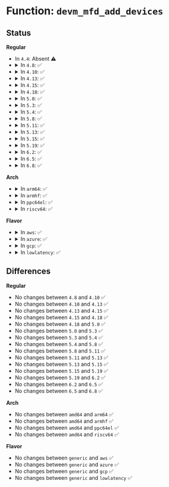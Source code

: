 # Function: <code>devm_mfd_add_devices</code>

## Status
<b>Regular</b>
<ul>
<li>
In <code>4.4</code>: Absent ⚠️
</li>
<li>
<details>
<summary>In <code>4.8</code>: ✅</summary>

```c
int devm_mfd_add_devices(struct device *dev, int id, const struct mfd_cell *cells, int n_devs, struct resource *mem_base, int irq_base, struct irq_domain *domain);
```

**Collision:** Unique Global

**Inline:** No

**Transformation:** False

**Instances:**

```
In drivers/mfd/mfd-core.c (ffffffff815e01b0)
Location: drivers/mfd/mfd-core.c:349
Inline: False
Direct callers:
  - drivers/mfd/wm8400-core.c:wm8400_register_codec
  - drivers/mfd/tps65910.c:tps65910_i2c_probe
  - drivers/mfd/rc5t583.c:rc5t583_i2c_probe
  - drivers/mfd/sec-core.c:sec_pmic_probe
  - drivers/mfd/as3711.c:as3711_i2c_probe
```
**Symbols:**

```
ffffffff815e01b0-ffffffff815e0258: devm_mfd_add_devices (STB_GLOBAL)
```
</details>
</li>
<li>
<details>
<summary>In <code>4.10</code>: ✅</summary>

```c
int devm_mfd_add_devices(struct device *dev, int id, const struct mfd_cell *cells, int n_devs, struct resource *mem_base, int irq_base, struct irq_domain *domain);
```

**Collision:** Unique Global

**Inline:** No

**Transformation:** False

**Instances:**

```
In drivers/mfd/mfd-core.c (ffffffff8160ce50)
Location: drivers/mfd/mfd-core.c:349
Inline: False
Direct callers:
  - drivers/mfd/wm8400-core.c:wm8400_register_codec
  - drivers/mfd/tps65910.c:tps65910_i2c_probe
  - drivers/mfd/rc5t583.c:rc5t583_i2c_probe
  - drivers/mfd/sec-core.c:sec_pmic_probe
  - drivers/mfd/as3711.c:as3711_i2c_probe
```
**Symbols:**

```
ffffffff8160ce50-ffffffff8160cef8: devm_mfd_add_devices (STB_GLOBAL)
```
</details>
</li>
<li>
<details>
<summary>In <code>4.13</code>: ✅</summary>

```c
int devm_mfd_add_devices(struct device *dev, int id, const struct mfd_cell *cells, int n_devs, struct resource *mem_base, int irq_base, struct irq_domain *domain);
```

**Collision:** Unique Global

**Inline:** No

**Transformation:** False

**Instances:**

```
In drivers/mfd/mfd-core.c (ffffffff81620f30)
Location: drivers/mfd/mfd-core.c:349
Inline: False
Direct callers:
  - drivers/mfd/wm8400-core.c:wm8400_register_codec
  - drivers/mfd/tps65910.c:tps65910_i2c_probe
  - drivers/mfd/rc5t583.c:rc5t583_i2c_probe
  - drivers/mfd/sec-core.c:sec_pmic_probe
  - drivers/mfd/as3711.c:as3711_i2c_probe
```
**Symbols:**

```
ffffffff81620f30-ffffffff81620fd5: devm_mfd_add_devices (STB_GLOBAL)
```
</details>
</li>
<li>
<details>
<summary>In <code>4.15</code>: ✅</summary>

```c
int devm_mfd_add_devices(struct device *dev, int id, const struct mfd_cell *cells, int n_devs, struct resource *mem_base, int irq_base, struct irq_domain *domain);
```

**Collision:** Unique Global

**Inline:** No

**Transformation:** False

**Instances:**

```
In drivers/mfd/mfd-core.c (ffffffff81689750)
Location: drivers/mfd/mfd-core.c:349
Inline: False
Direct callers:
  - drivers/mfd/wm8400-core.c:wm8400_register_codec
  - drivers/mfd/tps65910.c:tps65910_i2c_probe
  - drivers/mfd/tps68470.c:tps68470_probe
  - drivers/mfd/rc5t583.c:rc5t583_i2c_probe
  - drivers/mfd/sec-core.c:sec_pmic_probe
  - drivers/mfd/as3711.c:as3711_i2c_probe
  - drivers/mfd/intel_soc_pmic_chtwc.c:cht_wc_probe
```
**Symbols:**

```
ffffffff81689750-ffffffff816897f5: devm_mfd_add_devices (STB_GLOBAL)
```
</details>
</li>
<li>
<details>
<summary>In <code>4.18</code>: ✅</summary>

```c
int devm_mfd_add_devices(struct device *dev, int id, const struct mfd_cell *cells, int n_devs, struct resource *mem_base, int irq_base, struct irq_domain *domain);
```

**Collision:** Unique Global

**Inline:** No

**Transformation:** False

**Instances:**

```
In drivers/mfd/mfd-core.c (ffffffff816c5880)
Location: drivers/mfd/mfd-core.c:349
Inline: False
Direct callers:
  - drivers/mfd/wm8400-core.c:wm8400_register_codec
  - drivers/mfd/tps65910.c:tps65910_i2c_probe
  - drivers/mfd/tps68470.c:tps68470_probe
  - drivers/mfd/rc5t583.c:rc5t583_i2c_probe
  - drivers/mfd/sec-core.c:sec_pmic_probe
  - drivers/mfd/as3711.c:as3711_i2c_probe
  - drivers/mfd/intel_soc_pmic_chtwc.c:cht_wc_probe
```
**Symbols:**

```
ffffffff816c5880-ffffffff816c5925: devm_mfd_add_devices (STB_GLOBAL)
```
</details>
</li>
<li>
<details>
<summary>In <code>5.0</code>: ✅</summary>

```c
int devm_mfd_add_devices(struct device *dev, int id, const struct mfd_cell *cells, int n_devs, struct resource *mem_base, int irq_base, struct irq_domain *domain);
```

**Collision:** Unique Global

**Inline:** No

**Transformation:** False

**Instances:**

```
In drivers/mfd/mfd-core.c (ffffffff816e6c70)
Location: drivers/mfd/mfd-core.c:349
Inline: False
Direct callers:
  - drivers/mfd/wm8400-core.c:wm8400_register_codec
  - drivers/mfd/tps65910.c:tps65910_i2c_probe
  - drivers/mfd/tps68470.c:tps68470_probe
  - drivers/mfd/da9063-core.c:da9063_device_init
  - drivers/mfd/da9063-core.c:da9063_device_init
  - drivers/mfd/rc5t583.c:rc5t583_i2c_probe
  - drivers/mfd/sec-core.c:sec_pmic_probe
  - drivers/mfd/as3711.c:as3711_i2c_probe
  - drivers/mfd/intel_soc_pmic_chtwc.c:cht_wc_probe
```
**Symbols:**

```
ffffffff816e6c70-ffffffff816e6d15: devm_mfd_add_devices (STB_GLOBAL)
```
</details>
</li>
<li>
<details>
<summary>In <code>5.3</code>: ✅</summary>

```c
int devm_mfd_add_devices(struct device *dev, int id, const struct mfd_cell *cells, int n_devs, struct resource *mem_base, int irq_base, struct irq_domain *domain);
```

**Collision:** Unique Global

**Inline:** No

**Transformation:** False

**Instances:**

```
In drivers/mfd/mfd-core.c (ffffffff817202f0)
Location: drivers/mfd/mfd-core.c:359
Inline: False
Direct callers:
  - drivers/mfd/wm8400-core.c:wm8400_register_codec
  - drivers/mfd/tps65910.c:tps65910_i2c_probe
  - drivers/mfd/tps68470.c:tps68470_probe
  - drivers/mfd/da9063-core.c:da9063_device_init
  - drivers/mfd/da9063-core.c:da9063_device_init
  - drivers/mfd/rc5t583.c:rc5t583_i2c_probe
  - drivers/mfd/sec-core.c:sec_pmic_probe
  - drivers/mfd/as3711.c:as3711_i2c_probe
  - drivers/mfd/intel_soc_pmic_chtwc.c:cht_wc_probe
```
**Symbols:**

```
ffffffff817202f0-ffffffff81720393: devm_mfd_add_devices (STB_GLOBAL)
```
</details>
</li>
<li>
<details>
<summary>In <code>5.4</code>: ✅</summary>

```c
int devm_mfd_add_devices(struct device *dev, int id, const struct mfd_cell *cells, int n_devs, struct resource *mem_base, int irq_base, struct irq_domain *domain);
```

**Collision:** Unique Global

**Inline:** No

**Transformation:** False

**Instances:**

```
In drivers/mfd/mfd-core.c (ffffffff817445c0)
Location: drivers/mfd/mfd-core.c:359
Inline: False
Direct callers:
  - drivers/mfd/wm8400-core.c:wm8400_register_codec
  - drivers/mfd/tps65910.c:tps65910_i2c_probe
  - drivers/mfd/tps68470.c:tps68470_probe
  - drivers/mfd/da9063-core.c:da9063_device_init
  - drivers/mfd/da9063-core.c:da9063_device_init
  - drivers/mfd/rc5t583.c:rc5t583_i2c_probe
  - drivers/mfd/sec-core.c:sec_pmic_probe
  - drivers/mfd/as3711.c:as3711_i2c_probe
  - drivers/mfd/intel_soc_pmic_chtwc.c:cht_wc_probe
```
**Symbols:**

```
ffffffff817445c0-ffffffff81744663: devm_mfd_add_devices (STB_GLOBAL)
```
</details>
</li>
<li>
<details>
<summary>In <code>5.8</code>: ✅</summary>

```c
int devm_mfd_add_devices(struct device *dev, int id, const struct mfd_cell *cells, int n_devs, struct resource *mem_base, int irq_base, struct irq_domain *domain);
```

**Collision:** Unique Global

**Inline:** No

**Transformation:** False

**Instances:**

```
In drivers/mfd/mfd-core.c (ffffffff81802020)
Location: drivers/mfd/mfd-core.c:322
Inline: False
Direct callers:
  - drivers/mfd/wm8400-core.c:wm8400_register_codec
  - drivers/mfd/tps65910.c:tps65910_i2c_probe
  - drivers/mfd/tps68470.c:tps68470_probe
  - drivers/mfd/da9063-core.c:da9063_device_init
  - drivers/mfd/da9063-core.c:da9063_device_init
  - drivers/mfd/rc5t583.c:rc5t583_i2c_probe
  - drivers/mfd/sec-core.c:sec_pmic_probe
  - drivers/mfd/as3711.c:as3711_i2c_probe
  - drivers/mfd/intel_soc_pmic_chtwc.c:cht_wc_probe
```
**Symbols:**

```
ffffffff81802020-ffffffff81802121: devm_mfd_add_devices (STB_GLOBAL)
```
</details>
</li>
<li>
<details>
<summary>In <code>5.11</code>: ✅</summary>

```c
int devm_mfd_add_devices(struct device *dev, int id, const struct mfd_cell *cells, int n_devs, struct resource *mem_base, int irq_base, struct irq_domain *domain);
```

**Collision:** Unique Global

**Inline:** No

**Transformation:** False

**Instances:**

```
In drivers/mfd/mfd-core.c (ffffffff81812e80)
Location: drivers/mfd/mfd-core.c:417
Inline: False
Direct callers:
  - drivers/mfd/wm8400-core.c:wm8400_register_codec
  - drivers/mfd/tps65910.c:tps65910_i2c_probe
  - drivers/mfd/tps68470.c:tps68470_probe
  - drivers/mfd/da9063-core.c:da9063_device_init
  - drivers/mfd/da9063-core.c:da9063_device_init
  - drivers/mfd/rc5t583.c:rc5t583_i2c_probe
  - drivers/mfd/sec-core.c:sec_pmic_probe
  - drivers/mfd/as3711.c:as3711_i2c_probe
  - drivers/mfd/intel_soc_pmic_chtwc.c:cht_wc_probe
```
**Symbols:**

```
ffffffff81812e80-ffffffff81812fbe: devm_mfd_add_devices (STB_GLOBAL)
```
</details>
</li>
<li>
<details>
<summary>In <code>5.13</code>: ✅</summary>

```c
int devm_mfd_add_devices(struct device *dev, int id, const struct mfd_cell *cells, int n_devs, struct resource *mem_base, int irq_base, struct irq_domain *domain);
```

**Collision:** Unique Global

**Inline:** No

**Transformation:** False

**Instances:**

```
In drivers/mfd/mfd-core.c (ffffffff817f75a0)
Location: drivers/mfd/mfd-core.c:411
Inline: False
Direct callers:
  - drivers/mfd/wm8400-core.c:wm8400_register_codec
  - drivers/mfd/tps65910.c:tps65910_i2c_probe
  - drivers/mfd/tps68470.c:tps68470_probe
  - drivers/mfd/da9063-core.c:da9063_device_init
  - drivers/mfd/da9063-core.c:da9063_device_init
  - drivers/mfd/rc5t583.c:rc5t583_i2c_probe
  - drivers/mfd/sec-core.c:sec_pmic_probe
  - drivers/mfd/as3711.c:as3711_i2c_probe
  - drivers/mfd/intel_soc_pmic_chtwc.c:cht_wc_probe
```
**Symbols:**

```
ffffffff817f75a0-ffffffff817f76d5: devm_mfd_add_devices (STB_GLOBAL)
```
</details>
</li>
<li>
<details>
<summary>In <code>5.15</code>: ✅</summary>

```c
int devm_mfd_add_devices(struct device *dev, int id, const struct mfd_cell *cells, int n_devs, struct resource *mem_base, int irq_base, struct irq_domain *domain);
```

**Collision:** Unique Global

**Inline:** No

**Transformation:** False

**Instances:**

```
In drivers/mfd/mfd-core.c (ffffffff818808d0)
Location: drivers/mfd/mfd-core.c:413
Inline: False
Direct callers:
  - drivers/mfd/wm8400-core.c:wm8400_register_codec
  - drivers/mfd/tps65910.c:tps65910_i2c_probe
  - drivers/mfd/da9063-core.c:da9063_device_init
  - drivers/mfd/da9063-core.c:da9063_device_init
  - drivers/mfd/rc5t583.c:rc5t583_i2c_probe
  - drivers/mfd/as3711.c:as3711_i2c_probe
  - drivers/mfd/intel_soc_pmic_chtwc.c:cht_wc_probe
```
**Symbols:**

```
ffffffff818808d0-ffffffff81880a0c: devm_mfd_add_devices (STB_GLOBAL)
```
</details>
</li>
<li>
<details>
<summary>In <code>5.19</code>: ✅</summary>

```c
int devm_mfd_add_devices(struct device *dev, int id, const struct mfd_cell *cells, int n_devs, struct resource *mem_base, int irq_base, struct irq_domain *domain);
```

**Collision:** Unique Global

**Inline:** No

**Transformation:** False

**Instances:**

```
In drivers/mfd/mfd-core.c (ffffffff819c8fc0)
Location: drivers/mfd/mfd-core.c:413
Inline: False
Direct callers:
  - drivers/mfd/wm8400-core.c:wm8400_register_codec
  - drivers/mfd/tps65910.c:tps65910_i2c_probe
  - drivers/mfd/da9063-core.c:da9063_device_init
  - drivers/mfd/da9063-core.c:da9063_device_init
  - drivers/mfd/rc5t583.c:rc5t583_i2c_probe
  - drivers/mfd/as3711.c:as3711_i2c_probe
  - drivers/mfd/intel_soc_pmic_chtwc.c:cht_wc_probe
```
**Symbols:**

```
ffffffff819c8fc0-ffffffff819c9121: devm_mfd_add_devices (STB_GLOBAL)
```
</details>
</li>
<li>
<details>
<summary>In <code>6.2</code>: ✅</summary>

```c
int devm_mfd_add_devices(struct device *dev, int id, const struct mfd_cell *cells, int n_devs, struct resource *mem_base, int irq_base, struct irq_domain *domain);
```

**Collision:** Unique Global

**Inline:** No

**Transformation:** False

**Instances:**

```
In drivers/mfd/mfd-core.c (ffffffff81b40300)
Location: drivers/mfd/mfd-core.c:437
Inline: False
Direct callers:
  - drivers/mfd/wm8400-core.c:wm8400_register_codec
  - drivers/mfd/tps65910.c:tps65910_i2c_probe
  - drivers/mfd/da9063-core.c:da9063_device_init
  - drivers/mfd/da9063-core.c:da9063_device_init
  - drivers/mfd/rc5t583.c:rc5t583_i2c_probe
  - drivers/mfd/as3711.c:as3711_i2c_probe
  - drivers/mfd/intel_soc_pmic_chtwc.c:cht_wc_probe
```
**Symbols:**

```
ffffffff81b40300-ffffffff81b40461: devm_mfd_add_devices (STB_GLOBAL)
```
</details>
</li>
<li>
<details>
<summary>In <code>6.5</code>: ✅</summary>

```c
int devm_mfd_add_devices(struct device *dev, int id, const struct mfd_cell *cells, int n_devs, struct resource *mem_base, int irq_base, struct irq_domain *domain);
```

**Collision:** Unique Global

**Inline:** No

**Transformation:** False

**Instances:**

```
In drivers/mfd/mfd-core.c (ffffffff81b93680)
Location: drivers/mfd/mfd-core.c:407
Inline: False
Direct callers:
  - drivers/mfd/wm8400-core.c:wm8400_register_codec
  - drivers/mfd/tps65910.c:tps65910_i2c_probe
  - drivers/mfd/da9063-core.c:da9063_device_init
  - drivers/mfd/da9063-core.c:da9063_device_init
  - drivers/mfd/rc5t583.c:rc5t583_i2c_probe
  - drivers/mfd/as3711.c:as3711_i2c_probe
  - drivers/mfd/intel_soc_pmic_chtwc.c:cht_wc_probe
```
**Symbols:**

```
ffffffff81b93680-ffffffff81b937de: devm_mfd_add_devices (STB_GLOBAL)
```
</details>
</li>
<li>
<details>
<summary>In <code>6.8</code>: ✅</summary>

```c
int devm_mfd_add_devices(struct device *dev, int id, const struct mfd_cell *cells, int n_devs, struct resource *mem_base, int irq_base, struct irq_domain *domain);
```

**Collision:** Unique Global

**Inline:** No

**Transformation:** False

**Instances:**

```
In drivers/mfd/mfd-core.c (ffffffff81be7620)
Location: drivers/mfd/mfd-core.c:414
Inline: False
Direct callers:
  - drivers/mfd/wm8400-core.c:wm8400_register_codec
  - drivers/mfd/tps65910.c:tps65910_i2c_probe
  - drivers/mfd/twl-core.c:twl_probe
  - drivers/mfd/da9063-core.c:da9063_device_init
  - drivers/mfd/da9063-core.c:da9063_device_init
  - drivers/mfd/rc5t583.c:rc5t583_i2c_probe
  - drivers/mfd/as3711.c:as3711_i2c_probe
  - drivers/mfd/intel_soc_pmic_chtwc.c:cht_wc_probe
```
**Symbols:**

```
ffffffff81be7620-ffffffff81be777e: devm_mfd_add_devices (STB_GLOBAL)
```
</details>
</li>
</ul>
<b>Arch</b>
<ul>
<li>
<details>
<summary>In <code>arm64</code>: ✅</summary>

```c
int devm_mfd_add_devices(struct device *dev, int id, const struct mfd_cell *cells, int n_devs, struct resource *mem_base, int irq_base, struct irq_domain *domain);
```

**Collision:** Unique Global

**Inline:** No

**Transformation:** False

**Instances:**

```
In drivers/mfd/mfd-core.c (ffff800010940740)
Location: drivers/mfd/mfd-core.c:359
Inline: False
Direct callers:
  - drivers/mfd/bcm2835-pm.c:bcm2835_pm_probe
  - drivers/mfd/bcm2835-pm.c:bcm2835_pm_probe
  - drivers/mfd/wm8400-core.c:wm8400_register_codec
  - drivers/mfd/tps65910.c:tps65910_i2c_probe
  - drivers/mfd/tps68470.c:tps68470_probe
  - drivers/mfd/da9063-core.c:da9063_device_init
  - drivers/mfd/da9063-core.c:da9063_device_init
  - drivers/mfd/max77620.c:max77620_probe
  - drivers/mfd/max77686.c:max77686_i2c_probe
  - drivers/mfd/rc5t583.c:rc5t583_i2c_probe
  - drivers/mfd/sec-core.c:sec_pmic_probe
  - drivers/mfd/as3711.c:as3711_i2c_probe
  - drivers/mfd/as3722.c:as3722_i2c_probe
```
**Symbols:**

```
ffff800010940740-ffff80001094081c: devm_mfd_add_devices (STB_GLOBAL)
```
</details>
</li>
<li>
<details>
<summary>In <code>armhf</code>: ✅</summary>

```c
int devm_mfd_add_devices(struct device *dev, int id, const struct mfd_cell *cells, int n_devs, struct resource *mem_base, int irq_base, struct irq_domain *domain);
```

**Collision:** Unique Global

**Inline:** No

**Transformation:** False

**Instances:**

```
In drivers/mfd/mfd-core.c (c0a29dd8)
Location: drivers/mfd/mfd-core.c:359
Inline: False
Direct callers:
  - drivers/mfd/wm8400-core.c:wm8400_i2c_probe
  - drivers/mfd/tps65217.c:tps65217_probe
  - drivers/mfd/tps65910.c:tps65910_i2c_probe
  - drivers/mfd/da9063-core.c:da9063_device_init
  - drivers/mfd/da9063-core.c:da9063_device_init
  - drivers/mfd/max77620.c:max77620_probe
  - drivers/mfd/max77686.c:max77686_i2c_probe
  - drivers/mfd/rc5t583.c:rc5t583_i2c_probe
  - drivers/mfd/sec-core.c:sec_pmic_probe
  - drivers/mfd/as3711.c:as3711_i2c_probe
  - drivers/mfd/as3722.c:as3722_i2c_probe
```
**Symbols:**

```
c0a29dd8-c0a29e8c: devm_mfd_add_devices (STB_GLOBAL)
```
</details>
</li>
<li>
<details>
<summary>In <code>ppc64el</code>: ✅</summary>

```c
int devm_mfd_add_devices(struct device *dev, int id, const struct mfd_cell *cells, int n_devs, struct resource *mem_base, int irq_base, struct irq_domain *domain);
```

**Collision:** Unique Global

**Inline:** No

**Transformation:** False

**Instances:**

```
In drivers/mfd/mfd-core.c (c0000000009e9170)
Location: drivers/mfd/mfd-core.c:359
Inline: False
Direct callers:
  - drivers/mfd/wm8400-core.c:wm8400_register_codec
  - drivers/mfd/tps65910.c:tps65910_i2c_probe
  - drivers/mfd/da9063-core.c:da9063_device_init
  - drivers/mfd/da9063-core.c:da9063_device_init
  - drivers/mfd/max77620.c:max77620_probe
  - drivers/mfd/max77686.c:max77686_i2c_probe
  - drivers/mfd/rc5t583.c:rc5t583_i2c_probe
  - drivers/mfd/sec-core.c:sec_pmic_probe
  - drivers/mfd/as3711.c:as3711_i2c_probe
  - drivers/mfd/as3722.c:as3722_i2c_probe
```
**Symbols:**

```
c0000000009e9170-c0000000009e92a8: devm_mfd_add_devices (STB_GLOBAL)
```
</details>
</li>
<li>
<details>
<summary>In <code>riscv64</code>: ✅</summary>

```c
int devm_mfd_add_devices(struct device *dev, int id, const struct mfd_cell *cells, int n_devs, struct resource *mem_base, int irq_base, struct irq_domain *domain);
```

**Collision:** Unique Global

**Inline:** No

**Transformation:** False

**Instances:**

```
In drivers/mfd/mfd-core.c (ffffffe0005b4064)
Location: drivers/mfd/mfd-core.c:359
Inline: False
Direct callers:
  - drivers/mfd/wm8400-core.c:wm8400_register_codec
  - drivers/mfd/tps65910.c:tps65910_i2c_probe
  - drivers/mfd/da9063-core.c:da9063_device_init
  - drivers/mfd/da9063-core.c:da9063_device_init
  - drivers/mfd/max77620.c:max77620_probe
  - drivers/mfd/max77686.c:max77686_i2c_probe
  - drivers/mfd/rc5t583.c:rc5t583_i2c_probe
  - drivers/mfd/sec-core.c:sec_pmic_probe
  - drivers/mfd/as3711.c:as3711_i2c_probe
  - drivers/mfd/as3722.c:as3722_i2c_probe
```
**Symbols:**

```
ffffffe0005b4064-ffffffe0005b4108: devm_mfd_add_devices (STB_GLOBAL)
```
</details>
</li>
</ul>
<b>Flavor</b>
<ul>
<li>
<details>
<summary>In <code>aws</code>: ✅</summary>

```c
int devm_mfd_add_devices(struct device *dev, int id, const struct mfd_cell *cells, int n_devs, struct resource *mem_base, int irq_base, struct irq_domain *domain);
```

**Collision:** Unique Global

**Inline:** No

**Transformation:** False

**Instances:**

```
In drivers/mfd/mfd-core.c (ffffffff81702660)
Location: drivers/mfd/mfd-core.c:359
Inline: False
```
**Symbols:**

```
ffffffff81702660-ffffffff81702703: devm_mfd_add_devices (STB_GLOBAL)
```
</details>
</li>
<li>
<details>
<summary>In <code>azure</code>: ✅</summary>

```c
int devm_mfd_add_devices(struct device *dev, int id, const struct mfd_cell *cells, int n_devs, struct resource *mem_base, int irq_base, struct irq_domain *domain);
```

**Collision:** Unique Global

**Inline:** No

**Transformation:** False

**Instances:**

```
In drivers/mfd/mfd-core.c (ffffffff816d6470)
Location: drivers/mfd/mfd-core.c:359
Inline: False
```
**Symbols:**

```
ffffffff816d6470-ffffffff816d6513: devm_mfd_add_devices (STB_GLOBAL)
```
</details>
</li>
<li>
<details>
<summary>In <code>gcp</code>: ✅</summary>

```c
int devm_mfd_add_devices(struct device *dev, int id, const struct mfd_cell *cells, int n_devs, struct resource *mem_base, int irq_base, struct irq_domain *domain);
```

**Collision:** Unique Global

**Inline:** No

**Transformation:** False

**Instances:**

```
In drivers/mfd/mfd-core.c (ffffffff81737a80)
Location: drivers/mfd/mfd-core.c:359
Inline: False
Direct callers:
  - drivers/mfd/wm8400-core.c:wm8400_register_codec
  - drivers/mfd/tps65910.c:tps65910_i2c_probe
  - drivers/mfd/tps68470.c:tps68470_probe
  - drivers/mfd/da9063-core.c:da9063_device_init
  - drivers/mfd/da9063-core.c:da9063_device_init
  - drivers/mfd/rc5t583.c:rc5t583_i2c_probe
  - drivers/mfd/sec-core.c:sec_pmic_probe
  - drivers/mfd/as3711.c:as3711_i2c_probe
  - drivers/mfd/intel_soc_pmic_chtwc.c:cht_wc_probe
```
**Symbols:**

```
ffffffff81737a80-ffffffff81737b23: devm_mfd_add_devices (STB_GLOBAL)
```
</details>
</li>
<li>
<details>
<summary>In <code>lowlatency</code>: ✅</summary>

```c
int devm_mfd_add_devices(struct device *dev, int id, const struct mfd_cell *cells, int n_devs, struct resource *mem_base, int irq_base, struct irq_domain *domain);
```

**Collision:** Unique Global

**Inline:** No

**Transformation:** False

**Instances:**

```
In drivers/mfd/mfd-core.c (ffffffff81752ec0)
Location: drivers/mfd/mfd-core.c:359
Inline: False
Direct callers:
  - drivers/mfd/wm8400-core.c:wm8400_register_codec
  - drivers/mfd/tps65910.c:tps65910_i2c_probe
  - drivers/mfd/tps68470.c:tps68470_probe
  - drivers/mfd/da9063-core.c:da9063_device_init
  - drivers/mfd/da9063-core.c:da9063_device_init
  - drivers/mfd/rc5t583.c:rc5t583_i2c_probe
  - drivers/mfd/sec-core.c:sec_pmic_probe
  - drivers/mfd/as3711.c:as3711_i2c_probe
  - drivers/mfd/intel_soc_pmic_chtwc.c:cht_wc_probe
```
**Symbols:**

```
ffffffff81752ec0-ffffffff81752f63: devm_mfd_add_devices (STB_GLOBAL)
```
</details>
</li>
</ul>

## Differences
<b>Regular</b>
<ul>
<li>
No changes between <code>4.8</code> and <code>4.10</code> ✅
</li>
<li>
No changes between <code>4.10</code> and <code>4.13</code> ✅
</li>
<li>
No changes between <code>4.13</code> and <code>4.15</code> ✅
</li>
<li>
No changes between <code>4.15</code> and <code>4.18</code> ✅
</li>
<li>
No changes between <code>4.18</code> and <code>5.0</code> ✅
</li>
<li>
No changes between <code>5.0</code> and <code>5.3</code> ✅
</li>
<li>
No changes between <code>5.3</code> and <code>5.4</code> ✅
</li>
<li>
No changes between <code>5.4</code> and <code>5.8</code> ✅
</li>
<li>
No changes between <code>5.8</code> and <code>5.11</code> ✅
</li>
<li>
No changes between <code>5.11</code> and <code>5.13</code> ✅
</li>
<li>
No changes between <code>5.13</code> and <code>5.15</code> ✅
</li>
<li>
No changes between <code>5.15</code> and <code>5.19</code> ✅
</li>
<li>
No changes between <code>5.19</code> and <code>6.2</code> ✅
</li>
<li>
No changes between <code>6.2</code> and <code>6.5</code> ✅
</li>
<li>
No changes between <code>6.5</code> and <code>6.8</code> ✅
</li>
</ul>
<b>Arch</b>
<ul>
<li>
No changes between <code>amd64</code> and <code>arm64</code> ✅
</li>
<li>
No changes between <code>amd64</code> and <code>armhf</code> ✅
</li>
<li>
No changes between <code>amd64</code> and <code>ppc64el</code> ✅
</li>
<li>
No changes between <code>amd64</code> and <code>riscv64</code> ✅
</li>
</ul>
<b>Flavor</b>
<ul>
<li>
No changes between <code>generic</code> and <code>aws</code> ✅
</li>
<li>
No changes between <code>generic</code> and <code>azure</code> ✅
</li>
<li>
No changes between <code>generic</code> and <code>gcp</code> ✅
</li>
<li>
No changes between <code>generic</code> and <code>lowlatency</code> ✅
</li>
</ul>
